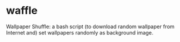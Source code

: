 # waffle
Wallpaper Shuffle: a bash script (to download random wallpaper from Internet and) set wallpapers randomly as background image.
